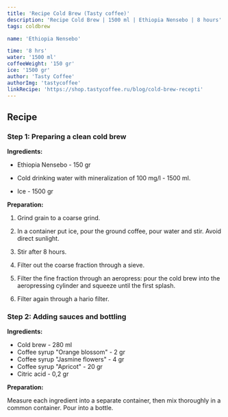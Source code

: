 ```yaml
---
title: 'Recipe Cold Brew (Tasty coffee)'
description: 'Recipe Cold Brew | 1500 ml | Ethiopia Nensebo | 8 hours'
tags: coldbrew

name: 'Ethiopia Nensebo'

time: '8 hrs'
water: '1500 ml'
coffeeWeight: '150 gr'
ice: '1500 gr'
author: 'Tasty Coffee'
authorImg: 'tastycoffee'
linkRecipe: 'https://shop.tastycoffee.ru/blog/cold-brew-recepti'
---
```


## Recipe

### Step 1: Preparing a clean cold brew
__Ingredients:__

- Ethiopia Nensebo - 150 gr

- Cold drinking water with mineralization of 100 mg/l - 1500 ml.

- Ice - 1500 gr

__Preparation:__

1. Grind grain to a coarse grind.

2. In a container put ice, pour the ground coffee, pour water and stir. Avoid direct sunlight.

3. Stir after 8 hours.

4. Filter out the coarse fraction through a sieve.

5. Filter the fine fraction through an aeropress: pour the cold brew into the aeropressing cylinder and squeeze until the first splash.

6. Filter again through a hario filter.


### Step 2: Adding sauces and bottling
__Ingredients:__

- Cold brew - 280 ml
- Coffee syrup  "Orange blossom" - 2 gr
- Coffee syrup "Jasmine flowers" - 4 gr
- Coffee syrup "Apricot" - 20 gr
- Citric acid - 0,2 gr

__Preparation:__

Measure each ingredient into a separate container, then mix thoroughly in a common container. Pour into a bottle.
<br/>


